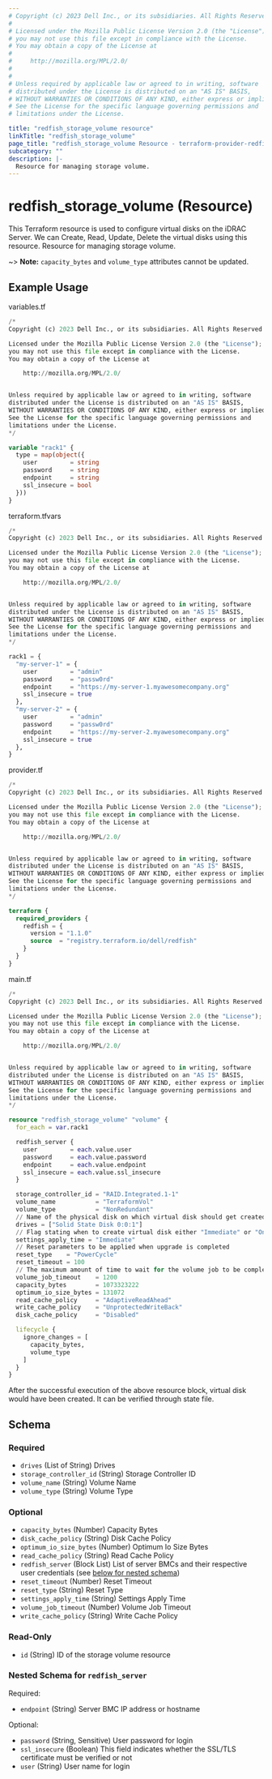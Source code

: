 ```yaml
---
# Copyright (c) 2023 Dell Inc., or its subsidiaries. All Rights Reserved.
#
# Licensed under the Mozilla Public License Version 2.0 (the "License");
# you may not use this file except in compliance with the License.
# You may obtain a copy of the License at
#
#     http://mozilla.org/MPL/2.0/
#
#
# Unless required by applicable law or agreed to in writing, software
# distributed under the License is distributed on an "AS IS" BASIS,
# WITHOUT WARRANTIES OR CONDITIONS OF ANY KIND, either express or implied.
# See the License for the specific language governing permissions and
# limitations under the License.

title: "redfish_storage_volume resource"
linkTitle: "redfish_storage_volume"
page_title: "redfish_storage_volume Resource - terraform-provider-redfish"
subcategory: ""
description: |-
  Resource for managing storage volume.
---
```


# redfish_storage_volume (Resource)

This Terraform resource is used to configure virtual disks on the iDRAC Server. We can Create, Read, Update, Delete the virtual disks using this resource.
Resource for managing storage volume.

~> **Note:** `capacity_bytes` and `volume_type` attributes cannot be updated.
## Example Usage

variables.tf
```terraform
/*
Copyright (c) 2023 Dell Inc., or its subsidiaries. All Rights Reserved.

Licensed under the Mozilla Public License Version 2.0 (the "License");
you may not use this file except in compliance with the License.
You may obtain a copy of the License at

    http://mozilla.org/MPL/2.0/


Unless required by applicable law or agreed to in writing, software
distributed under the License is distributed on an "AS IS" BASIS,
WITHOUT WARRANTIES OR CONDITIONS OF ANY KIND, either express or implied.
See the License for the specific language governing permissions and
limitations under the License.
*/

variable "rack1" {
  type = map(object({
    user         = string
    password     = string
    endpoint     = string
    ssl_insecure = bool
  }))
}
```

terraform.tfvars
```terraform
/*
Copyright (c) 2023 Dell Inc., or its subsidiaries. All Rights Reserved.

Licensed under the Mozilla Public License Version 2.0 (the "License");
you may not use this file except in compliance with the License.
You may obtain a copy of the License at

    http://mozilla.org/MPL/2.0/


Unless required by applicable law or agreed to in writing, software
distributed under the License is distributed on an "AS IS" BASIS,
WITHOUT WARRANTIES OR CONDITIONS OF ANY KIND, either express or implied.
See the License for the specific language governing permissions and
limitations under the License.
*/

rack1 = {
  "my-server-1" = {
    user         = "admin"
    password     = "passw0rd"
    endpoint     = "https://my-server-1.myawesomecompany.org"
    ssl_insecure = true
  },
  "my-server-2" = {
    user         = "admin"
    password     = "passw0rd"
    endpoint     = "https://my-server-2.myawesomecompany.org"
    ssl_insecure = true
  },
}
```

provider.tf
```terraform
/*
Copyright (c) 2023 Dell Inc., or its subsidiaries. All Rights Reserved.

Licensed under the Mozilla Public License Version 2.0 (the "License");
you may not use this file except in compliance with the License.
You may obtain a copy of the License at

    http://mozilla.org/MPL/2.0/


Unless required by applicable law or agreed to in writing, software
distributed under the License is distributed on an "AS IS" BASIS,
WITHOUT WARRANTIES OR CONDITIONS OF ANY KIND, either express or implied.
See the License for the specific language governing permissions and
limitations under the License.
*/

terraform {
  required_providers {
    redfish = {
      version = "1.1.0"
      source  = "registry.terraform.io/dell/redfish"
    }
  }
}
```

main.tf
```terraform
/*
Copyright (c) 2023 Dell Inc., or its subsidiaries. All Rights Reserved.

Licensed under the Mozilla Public License Version 2.0 (the "License");
you may not use this file except in compliance with the License.
You may obtain a copy of the License at

    http://mozilla.org/MPL/2.0/


Unless required by applicable law or agreed to in writing, software
distributed under the License is distributed on an "AS IS" BASIS,
WITHOUT WARRANTIES OR CONDITIONS OF ANY KIND, either express or implied.
See the License for the specific language governing permissions and
limitations under the License.
*/

resource "redfish_storage_volume" "volume" {
  for_each = var.rack1

  redfish_server {
    user         = each.value.user
    password     = each.value.password
    endpoint     = each.value.endpoint
    ssl_insecure = each.value.ssl_insecure
  }

  storage_controller_id = "RAID.Integrated.1-1"
  volume_name           = "TerraformVol"
  volume_type           = "NonRedundant"
  // Name of the physical disk on which virtual disk should get created.
  drives = ["Solid State Disk 0:0:1"]
  // Flag stating when to create virtual disk either "Immediate" or "OnReset"
  settings_apply_time = "Immediate"
  // Reset parameters to be applied when upgrade is completed
  reset_type    = "PowerCycle"
  reset_timeout = 100
  // The maximum amount of time to wait for the volume job to be completed
  volume_job_timeout    = 1200
  capacity_bytes        = 1073323222
  optimum_io_size_bytes = 131072
  read_cache_policy     = "AdaptiveReadAhead"
  write_cache_policy    = "UnprotectedWriteBack"
  disk_cache_policy     = "Disabled"

  lifecycle {
    ignore_changes = [
      capacity_bytes,
      volume_type
    ]
  }
}
```

After the successful execution of the above resource block, virtual disk would have been created. It can be verified through state file.

<!-- schema generated by tfplugindocs -->
## Schema

### Required

- `drives` (List of String) Drives
- `storage_controller_id` (String) Storage Controller ID
- `volume_name` (String) Volume Name
- `volume_type` (String) Volume Type

### Optional

- `capacity_bytes` (Number) Capacity Bytes
- `disk_cache_policy` (String) Disk Cache Policy
- `optimum_io_size_bytes` (Number) Optimum Io Size Bytes
- `read_cache_policy` (String) Read Cache Policy
- `redfish_server` (Block List) List of server BMCs and their respective user credentials (see [below for nested schema](#nestedblock--redfish_server))
- `reset_timeout` (Number) Reset Timeout
- `reset_type` (String) Reset Type
- `settings_apply_time` (String) Settings Apply Time
- `volume_job_timeout` (Number) Volume Job Timeout
- `write_cache_policy` (String) Write Cache Policy

### Read-Only

- `id` (String) ID of the storage volume resource

<a id="nestedblock--redfish_server"></a>
### Nested Schema for `redfish_server`

Required:

- `endpoint` (String) Server BMC IP address or hostname

Optional:

- `password` (String, Sensitive) User password for login
- `ssl_insecure` (Boolean) This field indicates whether the SSL/TLS certificate must be verified or not
- `user` (String) User name for login


